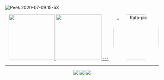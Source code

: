 
![Peek 2020-07-09 15-53](https://github.com/Alisson-JP/CertificadosSO/blob/01bfef52eadd2dc5b7c5676d233f042a2ba7dc3a/V%C3%ADdeo%20Painel%20Git/PainelGithub4.gif)

<div align="center">
  <a href="https://github.com/Alisson-JP">
  <img height="150em" src="https://github-readme-stats.vercel.app/api?username=Alisson-JP&show_icons=true&theme=highcontrast&include_all_commits=true&count_private=true"/>
  <img height="150em" src="https://github-readme-stats.vercel.app/api/top-langs/?username=Alisson-JP&layout=compact&langs_count=7&theme=highcontrast"/>
---
<img align="right" alt="Rafa-pic" height="150" style="border-radius:50px;" src="https://github.com/Alisson-JP/CertificadosSO/blob/306f3ca328ad63963492781ae13c32d3943e1001/V%C3%ADdeo%20Painel%20Git/gifteste.gif">
  
 ---
  
<div> 
  <a href="https://www.instagram.com/aktanjp/" target="_blank"><img src="https://img.shields.io/badge/-Instagram-%23E4405F?style=for-the-badge&logo=instagram&logoColor=white" target="_blank"></a>
  <a href = "mailto:aktanjp@gmail.com"><img src="https://img.shields.io/badge/-Gmail-%23333?style=for-the-badge&logo=gmail&logoColor=white" target="_blank"></a>
  <a href="https://www.linkedin.com/in/alisson-jp/" target="_blank"><img src="https://img.shields.io/badge/-LinkedIn-%230077B5?style=for-the-badge&logo=linkedin&logoColor=white" target="_blank"></a> 
</div>
